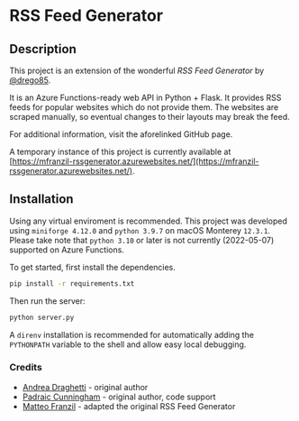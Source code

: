 # RSS Feed Generator

## Description

This project is an extension of the wonderful _RSS Feed Generator_ by [@drego85](https://github.com/drego85/RSSFeedGenerator).

It is an Azure Functions-ready web API in Python + Flask. It provides RSS feeds for popular websites which do not provide them. The websites are scraped manually, so eventual changes to their layouts may break the feed.

For additional information, visit the aforelinked GitHub page.

A temporary instance of this project is currently available at [https://mfranzil-rssgenerator.azurewebsites.net/](https://mfranzil-rssgenerator.azurewebsites.net/).

## Installation

Using any virtual enviroment is recommended. This project was developed using `miniforge 4.12.0` and `python 3.9.7` on macOS Monterey `12.3.1`. Please take note that `python 3.10` or later is not currently (2022-05-07) supported on Azure Functions.

To get started, first install the dependencies.

```bash
pip install -r requirements.txt
```

Then run the server:

```bash
python server.py
```

A `direnv` installation is recommended for automatically adding the `PYTHONPATH` variable to the shell and allow easy local debugging.

### Credits

* [Andrea Draghetti](https://twitter.com/AndreaDraghetti) - original author
* [Padraic Cunningham](http://stackexchange.com/users/2456564/padraic-cunningham?tab=accounts) - original author, code support
* [Matteo Franzil](https://github.com/mfranzil) - adapted the original RSS Feed Generator
